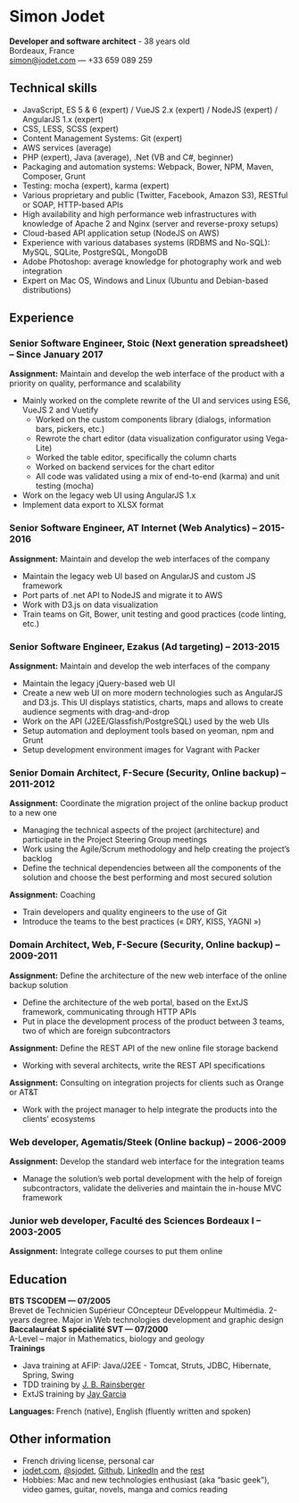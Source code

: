 # Simon Jodet
**Developer and software architect** - 38 years old  
Bordeaux, France  
[simon@jodet.com](mailto:simon@jodet.com) — +33 659 089 259


## Technical skills
  * JavaScript, ES 5 & 6 (expert) / VueJS 2.x (expert) / NodeJS (expert) / AngularJS 1.x (expert)
  * CSS, LESS, SCSS (expert)
  * Content Management Systems: Git (expert)
  * AWS services (average)
  * PHP (expert), Java (average), .Net (VB and C#, beginner)
  * Packaging and automation systems: Webpack, Bower, NPM, Maven, Composer, Grunt
  * Testing: mocha (expert), karma (expert)
  * Various proprietary and public (Twitter, Facebook, Amazon S3), RESTful or SOAP, HTTP-based APIs
  * High availability and high performance web infrastructures with knowledge of Apache 2 and Nginx (server and reverse-proxy setups)
  * Cloud-based API application setup (NodeJS on AWS)
  * Experience with various databases systems (RDBMS and No-SQL): MySQL, SQLite, PostgreSQL, MongoDB
  * Adobe Photoshop: average knowledge for photography work and web integration
  * Expert on Mac OS, Windows and Linux (Ubuntu and Debian-based distributions)

## Experience
### Senior Software Engineer, Stoic (Next generation spreadsheet) – Since January 2017
**Assignment:** Maintain and develop the web interface of the product with a priority on quality, performance and scalability

  * Mainly worked on the complete rewrite of the UI and services using ES6, VueJS 2 and Vuetify
    * Worked on the custom components library (dialogs, information bars, pickers, etc.)
    * Rewrote the chart editor (data visualization configurator using Vega-Lite)
    * Worked the table editor, specifically the column charts
    * Worked on backend services for the chart editor
    * All code was validated using a mix of end-to-end (karma) and unit testing (mocha)
  * Work on the legacy web UI using AngularJS 1.x
  * Implement data export to XLSX format

### Senior Software Engineer, AT Internet (Web Analytics) – 2015-2016
**Assignment:** Maintain and develop the web interfaces of the company

 * Maintain the legacy web UI based on AngularJS and custom JS framework
 * Port parts of .net API to NodeJS and migrate it to AWS
 * Work with D3.js on data visualization
 * Train teams on Git, Bower, unit testing and good practices (code linting, etc.)

### Senior Software Engineer, Ezakus (Ad targeting) – 2013-2015
**Assignment:** Maintain and develop the web interfaces of the company

  * Maintain the legacy jQuery-based web UI
  * Create a new web UI on more modern technologies such as AngularJS and D3.js. This UI displays statistics, charts, maps and allows to create audience segments with drag-and-drop
  * Work on the API (J2EE/Glassfish/PostgreSQL) used by the web UIs
  * Setup automation and deployment tools based on yeoman, npm and Grunt
  * Setup development environment images for Vagrant with Packer

### Senior Domain Architect, F-Secure (Security, Online backup) – 2011-2012
**Assignment:** Coordinate the migration project of the online backup product to a new one

  * Managing the technical aspects of the project (architecture) and participate in the Project Steering Group meetings
  * Work using the Agile/Scrum methodology and help creating the project’s backlog
  * Define the technical dependencies between all the components of the solution and choose the best performing and most secured solution

**Assignment:** Coaching

  * Train developers and quality engineers to the use of Git
  * Introduce the teams to the best practices (« DRY, KISS, YAGNI »)

### Domain Architect, Web, F-Secure (Security, Online backup) – 2009-2011

**Assignment:** Define the architecture of the new web interface of the online backup solution

  * Define the architecture of the web portal, based on the ExtJS framework, communicating through HTTP APIs
  * Put in place the development process of the product between 3 teams, two of which are foreign subcontractors

**Assignment:** Define the REST API of the new online file storage backend

  * Working with several architects, write the REST API specifications

**Assignment:** Consulting on integration projects for clients such as Orange or AT&amp;T

  * Work with the project manager to help integrate the products into the clients’ ecosystems

### Web developer, Agematis/Steek (Online backup) – 2006-2009

**Assignment:** Develop the standard web interface for the integration teams

  * Manage the solution’s web portal development with the help of foreign subcontractors, validate the deliveries and maintain the in-house MVC framework

### Junior web developer, Faculté des Sciences Bordeaux I – 2003-2005
**Assignment:** Integrate college courses to put them online

## Education

**BTS TSCODEM — 07/2005**  
Brevet de Technicien Supérieur COncepteur DEveloppeur Multimédia. 2-years degree. Major in Web technologies development and graphic design  
**Baccalauréat S spécialité SVT — 07/2000**  
A-Level – major in Mathematics, biology and geology  
**Trainings**

  * Java training at AFIP: Java/J2EE - Tomcat, Struts, JDBC, Hibernate, Spring, Swing
  * TDD training by [J. B. Rainsberger](http://en.wikipedia.org/wiki/J._B._Rainsberger)
  * ExtJS training by [Jay Garcia](http://moduscreate.com/about/)

**Languages:** French (native), English (fluently written and spoken)

## Other information
  * French driving license, personal car
  * [jodet.com](http://jodet.com), [@sjodet](https://twitter.com/#!/sjodet), [Github](https://github.com/simonjodet/), [LinkedIn](http://www.linkedin.com/profile/view?id=109351958) and the [rest](http://www.google.com/search?q=simon%20jodet)
  * Hobbies: Mac and new technologies enthusiast (aka “basic geek”), video games, guitar, novels, manga and comics reading
